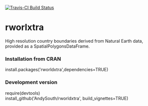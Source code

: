 [![Travis-CI Build Status](https://travis-ci.org/AndySouth/rworldxtra.png?branch=master)](https://travis-ci.org/AndySouth/rworldxtra)

# rworlxtra
High resolution country boundaries derived from Natural Earth data, provided as a SpatialPolygonsDataFrame.


### Installation from CRAN
   install.packages('rworldxtra',dependencies=TRUE) 


### Development version
   require(devtools)    
   install_github('AndySouth/rworldxtra', build_vignettes=TRUE) 